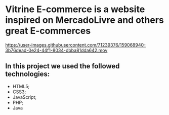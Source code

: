 # Vitrine E-commerce is a website inspired on MercadoLivre and others great E-commerces


https://user-images.githubusercontent.com/71239376/159068940-3b76dead-0e24-44f1-8034-dbba81dda642.mov

## In this project we used the followed technologies:
- HTML5;
- CSS3;
- JavaScript;
- PHP;
- Java

